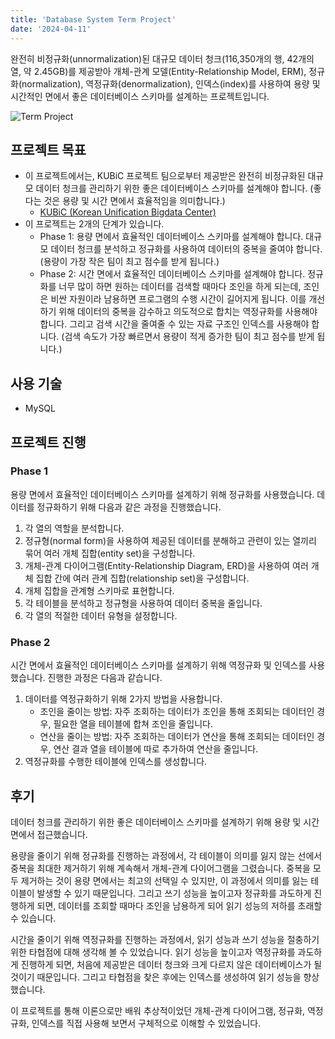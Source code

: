 ```yaml
---
title: 'Database System Term Project'
date: '2024-04-11'
---
```


완전히 비정규화(unnormalization)된 대규모 데이터 청크(116,350개의 행, 42개의 열, 약 2.45GB)를 제공받아 개체-관계 모델(Entity-Relationship Model, ERM), 정규화(normalization), 역정규화(denormalization), 인덱스(index)를 사용하여 용량 및 시간적인 면에서 좋은 데이터베이스 스키마를 설계하는 프로젝트입니다.

![Term Project](https://github.com/sehyeongcho/database-system-term-project/assets/124948262/01cf5e8a-e507-4f50-90bb-56672ae54493)

## 프로젝트 목표
- 이 프로젝트에서는, KUBiC 프로젝트 팀으로부터 제공받은 완전히 비정규화된 대규모 데이터 청크를 관리하기 위한 좋은 데이터베이스 스키마를 설계해야 합니다. (좋다는 것은 용량 및 시간 면에서 효율적임을 의미합니다.)
  - <a href="https://kubic.handong.edu/" target="_blank">KUBiC (Korean Unification Bigdata Center)</a>
- 이 프로젝트는 2개의 단계가 있습니다.
  - Phase 1: 용량 면에서 효율적인 데이터베이스 스키마를 설계해야 합니다. 대규모 데이터 청크를 분석하고 정규화를 사용하여 데이터의 중복을 줄여야 합니다. (용량이 가장 작은 팀이 최고 점수를 받게 됩니다.)
  - Phase 2: 시간 면에서 효율적인 데이터베이스 스키마를 설계해야 합니다. 정규화를 너무 많이 하면 원하는 데이터를 검색할 때마다 조인을 하게 되는데, 조인은 비싼 자원이라 남용하면 프로그램의 수행 시간이 길어지게 됩니다. 이를 개선하기 위해 데이터의 중복을 감수하고 의도적으로 합치는 역정규화를 사용해야 합니다. 그리고 검색 시간을 줄여줄 수 있는 자료 구조인 인덱스를 사용해야 합니다. (검색 속도가 가장 빠르면서 용량이 적게 증가한 팀이 최고 점수를 받게 됩니다.)

## 사용 기술
- MySQL

## 프로젝트 진행
### Phase 1
용량 면에서 효율적인 데이터베이스 스키마를 설계하기 위해 정규화를 사용했습니다. 데이터를 정규화하기 위해 다음과 같은 과정을 진행했습니다.

1. 각 열의 역할을 분석합니다.
2. 정규형(normal form)을 사용하여 제공된 데이터를 분해하고 관련이 있는 열끼리 묶어 여러 개체 집합(entity set)을 구성합니다.
3. 개체-관계 다이어그램(Entity-Relationship Diagram, ERD)을 사용하여 여러 개체 집합 간에 여러 관계 집합(relationship set)을 구성합니다.
4. 개체 집합을 관계형 스키마로 표현합니다.
5. 각 테이블을 분석하고 정규형을 사용하여 데이터 중복을 줄입니다.
6. 각 열의 적절한 데이터 유형을 설정합니다.

### Phase 2
시간 면에서 효율적인 데이터베이스 스키마를 설계하기 위해 역정규화 및 인덱스를 사용했습니다. 진행한 과정은 다음과 같습니다.

1. 데이터를 역정규화하기 위해 2가지 방법을 사용합니다.
   - 조인을 줄이는 방법: 자주 조회하는 데이터가 조인을 통해 조회되는 데이터인 경우, 필요한 열을 테이블에 합쳐 조인을 줄입니다.
   - 연산을 줄이는 방법: 자주 조회하는 데이터가 연산을 통해 조회되는 데이터인 경우, 연산 결과 열을 테이블에 따로 추가하여 연산을 줄입니다.
2. 역정규화를 수행한 테이블에 인덱스를 생성합니다.

## 후기
데이터 청크를 관리하기 위한 좋은 데이터베이스 스키마를 설계하기 위해 용량 및 시간 면에서 접근했습니다.

용량을 줄이기 위해 정규화를 진행하는 과정에서, 각 테이블이 의미를 잃지 않는 선에서 중복을 최대한 제거하기 위해 계속해서 개체-관계 다이어그램을 그렸습니다. 중복을 모두 제거하는 것이 용량 면에서는 최고의 선택일 수 있지만, 이 과정에서 의미를 잃는 테이블이 발생할 수 있기 때문입니다. 그리고 쓰기 성능을 높이고자 정규화를 과도하게 진행하게 되면, 데이터를 조회할 때마다 조인을 남용하게 되어 읽기 성능의 저하를 초래할 수 있습니다.

시간을 줄이기 위해 역정규화를 진행하는 과정에서, 읽기 성능과 쓰기 성능을 절충하기 위한 타협점에 대해 생각해 볼 수 있었습니다. 읽기 성능을 높이고자 역정규화를 과도하게 진행하게 되면, 처음에 제공받은 데이터 청크와 크게 다르지 않은 데이터베이스가 될 것이기 때문입니다. 그리고 타협점을 찾은 후에는 인덱스를 생성하여 읽기 성능을 향상했습니다.

이 프로젝트를 통해 이론으로만 배워 추상적이었던 개체-관계 다이어그램, 정규화, 역정규화, 인덱스를 직접 사용해 보면서 구체적으로 이해할 수 있었습니다.
